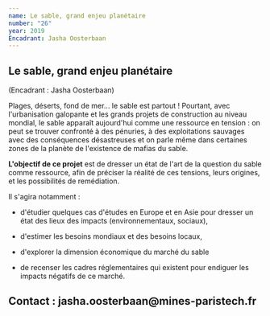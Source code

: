 ```yaml
---
name: Le sable, grand enjeu planétaire
number: "26"
year: 2019
Encadrant: Jasha Oosterbaan
---
```

## Le sable, grand enjeu planétaire

(Encadrant : Jasha Oosterbaan)

Plages, déserts, fond de mer... le sable est partout ! Pourtant, avec
l'urbanisation galopante et les grands projets de construction au niveau
mondial, le sable apparaît aujourd'hui comme une ressource en tension :
on peut se trouver confronté à des pénuries, à des exploitations
sauvages avec des conséquences désastreuses et on parle même dans
certaines zones de la planète de l'existence de mafias du sable.

**L\'objectif de ce projet** est de dresser un état de l'art de la
question du sable comme ressource, afin de préciser la réalité de ces
tensions, leurs origines, et les possibilités de remédiation.

Il s\'agira notamment :

-   d\'étudier quelques cas d'études en Europe et en Asie pour dresser
    un état des lieux des impacts (environnementaux, sociaux),

-   d'estimer les besoins mondiaux et des besoins locaux,

-   d\'explorer la dimension économique du marché du sable

-   de recenser les cadres réglementaires qui existent pour endiguer les
    impacts négatifs de ce marché.

## Contact : jasha.oosterbaan\@mines-paristech.fr
